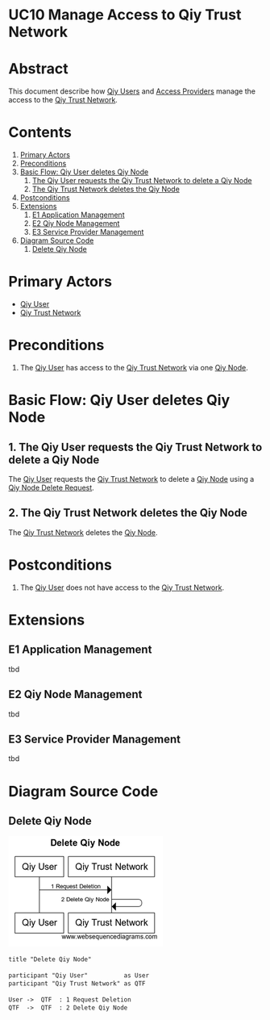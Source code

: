 # UC10 Manage Access to Qiy Trust Network

# Abstract

This document describe how [Qiy Users](../Definitions.md#qiy-user) and [Access Providers](../Definitions.md#access-provider) manage the access to the [Qiy Trust Network](../Definitions.md#qiy-trust-network).

# Contents


1. [Primary Actors](#primary-actors)
1. [Preconditions](#preconditions)
1. [Basic Flow: Qiy User deletes Qiy Node](#basic-flow-qiy-user-deletes-qiy-node)
	1. [The Qiy User requests the Qiy Trust Network to delete a Qiy Node](#1-the-qiy-user-requests-the-qiy-trust-network-to-delete-a-qiy-node)
	1. [The Qiy Trust Network deletes the Qiy Node](#2-the-qiy-trust-network-deletes-the-qiy-node)
1. [Postconditions](#postconditions)
1. [Extensions](#extensions)
	1. [E1 Application Management](#e1-application-management)
	1. [E2 Qiy Node Management](#e2-qiy-node-management)
	1. [E3 Service Provider Management](#e3-service-provider-management)
1. [Diagram Source Code](#diagram-source-code)
	1. [Delete Qiy Node](#delete-qiy-node)

# Primary Actors

* [Qiy User](../Definitions.md#qiy-user)
* [Qiy Trust Network](../Definitions.md#qiy-trust-network)

# Preconditions

1. The [Qiy User](../Definitions.md#qiy-user) has access to the [Qiy Trust Network](../Definitions.md#qiy-trust-network) via one [Qiy Node](../Definitions.md#qiy-node).


# Basic Flow: Qiy User deletes Qiy Node


## 1. The Qiy User requests the Qiy Trust Network to delete a Qiy Node

The [Qiy User](../Definitions.md#qiy-user) requests the [Qiy Trust Network](../Definitions.md#qiy-trust-network) to delete a [Qiy Node](../Definitions.md#qiy-node) using a [Qiy Node Delete Request](../Definitions.md#qiy-node-delete-request).

## 2. The Qiy Trust Network deletes the Qiy Node

The [Qiy Trust Network](../Definitions.md#qiy-trust-network) deletes the [Qiy Node](../Definitions.md#qiy-node).


# Postconditions

1. The [Qiy User](../Definitions.md#qiy-user) does not have access to the [Qiy Trust Network](../Definitions.md#qiy-trust-network).


# Extensions

## E1 Application Management

tbd

## E2 Qiy Node Management

tbd

## E3 Service Provider Management

tbd


# Diagram Source Code

## Delete Qiy Node

![Delete Qiy Node](../images/Delete_Qiy_Node_-_UC10.png)

```
title "Delete Qiy Node"

participant "Qiy User"          as User
participant "Qiy Trust Network" as QTF

User ->  QTF  : 1 Request Deletion
QTF  ->  QTF  : 2 Delete Qiy Node
```

